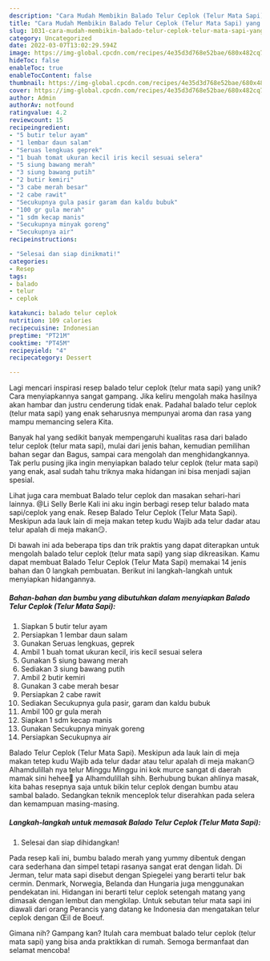 ```yaml
---
description: "Cara Mudah Membikin Balado Telur Ceplok (Telur Mata Sapi) yang Bisa Manjain Lidah"
title: "Cara Mudah Membikin Balado Telur Ceplok (Telur Mata Sapi) yang Bisa Manjain Lidah"
slug: 1031-cara-mudah-membikin-balado-telur-ceplok-telur-mata-sapi-yang-bisa-manjain-lidah
category: Uncategorized
date: 2022-03-07T13:02:29.594Z
image: https://img-global.cpcdn.com/recipes/4e35d3d768e52bae/680x482cq70/balado-telur-ceplok-telur-mata-sapi-foto-resep-utama.jpg
hideToc: false
enableToc: true
enableTocContent: false
thumbnail: https://img-global.cpcdn.com/recipes/4e35d3d768e52bae/680x482cq70/balado-telur-ceplok-telur-mata-sapi-foto-resep-utama.jpg
cover: https://img-global.cpcdn.com/recipes/4e35d3d768e52bae/680x482cq70/balado-telur-ceplok-telur-mata-sapi-foto-resep-utama.jpg
author: Admin
authorAv: notfound
ratingvalue: 4.2
reviewcount: 15
recipeingredient:
- "5 butir telur ayam"
- "1 lembar daun salam"
- "Seruas lengkuas geprek"
- "1 buah tomat ukuran kecil iris kecil sesuai selera"
- "5 siung bawang merah"
- "3 siung bawang putih"
- "2 butir kemiri"
- "3 cabe merah besar"
- "2 cabe rawit"
- "Secukupnya gula pasir garam dan kaldu bubuk"
- "100 gr gula merah"
- "1 sdm kecap manis"
- "Secukupnya minyak goreng"
- "Secukupnya air"
recipeinstructions:

- "Selesai dan siap dinikmati!"
categories:
- Resep
tags:
- balado
- telur
- ceplok

katakunci: balado telur ceplok 
nutrition: 109 calories
recipecuisine: Indonesian
preptime: "PT21M"
cooktime: "PT45M"
recipeyield: "4"
recipecategory: Dessert

---
```





Lagi mencari inspirasi resep balado telur ceplok (telur mata sapi) yang unik? Cara menyiapkannya sangat gampang. Jika keliru mengolah maka hasilnya akan hambar dan justru cenderung tidak enak. Padahal balado telur ceplok (telur mata sapi) yang enak seharusnya mempunyai aroma dan rasa yang mampu memancing selera Kita.





Banyak hal yang sedikit banyak mempengaruhi kualitas rasa dari balado telur ceplok (telur mata sapi), mulai dari jenis bahan, kemudian pemilihan bahan segar dan Bagus, sampai cara mengolah dan menghidangkannya. Tak perlu pusing jika ingin menyiapkan balado telur ceplok (telur mata sapi) yang enak,      asal sudah tahu triknya maka hidangan ini bisa menjadi sajian spesial.














Lihat juga cara membuat Balado telur ceplok dan masakan sehari-hari lainnya. @Li Selly Berle Kali ini aku ingin berbagi resep telur balado mata sapi/ceplok yang enak. Resep Balado Telur Ceplok (Telur Mata Sapi). Meskipun ada lauk lain di meja makan tetep kudu Wajib ada telur dadar atau telur apalah di meja makan😏.






Di bawah ini ada beberapa tips dan trik praktis yang dapat diterapkan untuk mengolah balado telur ceplok (telur mata sapi) yang siap dikreasikan. Kamu dapat membuat Balado Telur Ceplok (Telur Mata Sapi) memakai 14 jenis bahan dan 0 langkah pembuatan. Berikut ini langkah-langkah untuk menyiapkan hidangannya.

<!--inarticleads1-->

##### Bahan-bahan dan bumbu yang dibutuhkan dalam menyiapkan Balado Telur Ceplok (Telur Mata Sapi):

1. Siapkan 5 butir telur ayam
1. Persiapkan 1 lembar daun salam
1. Gunakan Seruas lengkuas, geprek
1. Ambil 1 buah tomat ukuran kecil, iris kecil sesuai selera
1. Gunakan 5 siung bawang merah
1. Sediakan 3 siung bawang putih
1. Ambil 2 butir kemiri
1. Gunakan 3 cabe merah besar
1. Persiapkan 2 cabe rawit
1. Sediakan Secukupnya gula pasir, garam dan kaldu bubuk
1. Ambil 100 gr gula merah
1. Siapkan 1 sdm kecap manis
1. Gunakan Secukupnya minyak goreng
1. Persiapkan Secukupnya air


Balado Telur Ceplok (Telur Mata Sapi). Meskipun ada lauk lain di meja makan tetep kudu Wajib ada telur dadar atau telur apalah di meja makan😏 Alhamdulillah nya telur Minggu Minggu ini kok murce sangat di daerah mamak sini hehee🙏 ya Alhamdulillah sihh. Berhubung bukan ahlinya masak, kita bahas resepnya saja untuk bikin telur ceplok dengan bumbu atau sambal balado. Sedangkan teknik menceplok telur diserahkan pada selera dan kemampuan masing-masing. 

<!--inarticleads2-->

##### Langkah-langkah untuk memasak Balado Telur Ceplok (Telur Mata Sapi):


1. Selesai dan siap dihidangkan!

Pada resep kali ini, bumbu balado merah yang yummy dibentuk dengan cara sederhana dan simpel tetapi rasanya sangat erat dengan lidah. Di Jerman, telur mata sapi disebut dengan Spiegelei yang berarti telur bak cermin. Denmark, Norwegia, Belanda dan Hungaria juga menggunakan pendekatan ini. Hidangan ini berarti telur ceplok setengah matang yang dimasak dengan lembut dan mengkilap. Untuk sebutan telur mata sapi ini diawali dari orang Perancis yang datang ke Indonesia dan mengatakan telur ceplok dengan Œil de Boeuf. 

Gimana nih? Gampang kan? Itulah cara membuat balado telur ceplok (telur mata sapi) yang bisa anda praktikkan di rumah. Semoga bermanfaat dan selamat mencoba!
